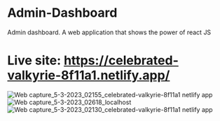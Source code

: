 # Admin-Dashboard
Admin dashboard. A web application that shows  the power of react JS
# Live site: https://celebrated-valkyrie-8f11a1.netlify.app/

![Web capture_5-3-2023_02155_celebrated-valkyrie-8f11a1 netlify app](https://user-images.githubusercontent.com/86136379/222934986-4fd730e7-410e-405e-99ad-982369e16cf9.jpeg)
![Web capture_5-3-2023_02618_localhost](https://user-images.githubusercontent.com/86136379/222935031-60bae984-eb51-47be-9c95-c52a042eb9f7.jpeg)
![Web capture_5-3-2023_02130_celebrated-valkyrie-8f11a1 netlify app](https://user-images.githubusercontent.com/86136379/222934990-ef16e202-b9b4-46fc-bf7f-51d73bdf4103.jpeg)
